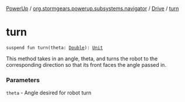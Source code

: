[PowerUp](../../index.md) / [org.stormgears.powerup.subsystems.navigator](../index.md) / [Drive](index.md) / [turn](./turn.md)

# turn

`suspend fun turn(theta: `[`Double`](https://kotlinlang.org/api/latest/jvm/stdlib/kotlin/-double/index.html)`): `[`Unit`](https://kotlinlang.org/api/latest/jvm/stdlib/kotlin/-unit/index.html)

This method takes in an angle, theta, and turns the robot to the
corresponding direction so that its front faces the angle passed in.

### Parameters

`theta` - Angle desired for robot turn